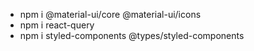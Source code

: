- npm i @material-ui/core @material-ui/icons
- npm i react-query
- npm i styled-components @types/styled-components
